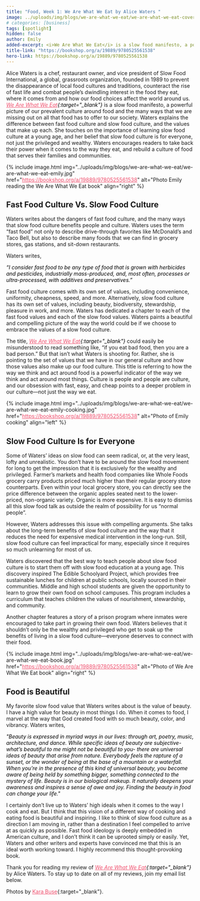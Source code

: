 ```yaml
---
title: "Food, Week 1: We Are What We Eat by Alice Waters "
image: ../uploads/img/blogs/we-are-what-we-eat/we-are-what-we-eat-cover.jpg
# categories: [business]
tags: [spotlight]
hidden: false
author: Emily
added-excerpt: <i>We Are What We Eat</i> is a slow food manifesto, a powerful picture of our prevalent culture around food and the many ways that we are missing out on all that food has to offer to our society. Waters explains the difference between fast food culture and slow food culture, and the values that make up each.
title-link: "https://bookshop.org/a/19889/9780525561538"
hero-link: https://bookshop.org/a/19889/9780525561538
---
```


<style> em {color: black;} p a {color: #f0506e;}</style>

Alice Waters is a chef, restaurant owner, and vice president of Slow Food International, a global, grassroots organization, founded in 1989 to prevent the disappearance of local food cultures and traditions, counteract the rise of fast life and combat people’s dwindling interest in the food they eat, where it comes from and how our food choices affect the world around us. _[We Are What We Eat](https://bookshop.org/a/19889/9780525561538){:target="\_blank"}_ is a slow food manifesto, a powerful picture of our prevalent culture around food and the many ways that we are missing out on all that food has to offer to our society. Waters explains the difference between fast food culture and slow food culture, and the values that make up each. She touches on the importance of learning slow food culture at a young age, and her belief that slow food culture is for everyone, not just the privileged and wealthy. Waters encourages readers to take back their power when it comes to the way they eat, and rebuild a culture of food that serves their families and communities.

{% include image.html img="../uploads/img/blogs/we-are-what-we-eat/we-are-what-we-eat-emily.jpg" href="https://bookshop.org/a/19889/9780525561538" alt="Photo Emily reading the We Are What We Eat book" align="right" %}

## Fast Food Culture Vs. Slow Food Culture

Waters writes about the dangers of fast food culture, and the many ways that slow food culture benefits people and culture. Waters uses the term “fast food” not only to describe drive-through favorites like McDonald’s and Taco Bell, but also to describe many foods that we can find in grocery stores, gas stations, and sit-down restaurants.

Waters writes,

_“I consider fast food to be any type of food that is grown with herbicides and pesticides, industrially mass-produced, and, most often, processes or ultra-processed, with additives and preservatives.”_

Fast food culture comes with its own set of values, including convenience, uniformity, cheapness, speed, and more. Alternatively, slow food culture has its own set of values, including beauty, biodiversity, stewardship, pleasure in work, and more. Waters has dedicated a chapter to each of the fast food values and each of the slow food values. Waters paints a beautiful and compelling picture of the way the world could be if we choose to embrace the values of a slow food culture.

The title, _[We Are What We Eat](https://bookshop.org/a/19889/9780525561538){:target="\_blank"}_ could easily be misunderstood to read something like, “if you eat bad food, then you are a bad person.” But that isn’t what Waters is shooting for. Rather, she is pointing to the set of values that we have in our general culture and how those values also make up our food culture. This title is referring to how the way we think and act around food is a powerful indicator of the way we think and act around most things. Culture is people and people are culture, and our obsession with fast, easy, and cheap points to a deeper problem in our culture—not just the way we eat.

{% include image.html img="../uploads/img/blogs/we-are-what-we-eat/we-are-what-we-eat-emily-cooking.jpg" href="https://bookshop.org/a/19889/9780525561538" alt="Photo of Emily cooking" align="left" %}

## Slow Food Culture Is for Everyone

Some of Waters’ ideas on slow food can seem radical, or, at the very least, lofty and unrealistic. You don’t have to be around the slow food movement for long to get the impression that it is exclusively for the wealthy and privileged. Farmer’s markets and health food companies like Whole Foods grocery carry products priced much higher than their regular grocery store counterparts. Even within your local grocery store, you can directly see the price difference between the organic apples seated next to the lower-priced, non-organic variety. Organic is more expensive. It is easy to dismiss all this slow food talk as outside the realm of possibility for us “normal people”.

However, Waters addresses this issue with compelling arguments. She talks about the long-term benefits of slow food culture and the way that it reduces the need for expensive medical intervention in the long-run. Still, slow food culture can feel impractical for many, especially since it requires so much unlearning for most of us.

Waters discovered that the best way to teach people about slow food culture is to start them off with slow food education at a young age. This discovery inspired The Edible Schoolyard Project, which provides free sustainable lunches for children at public schools, locally sourced in their communities. Middle and high school students are given the opportunity to learn to grow their own food on school campuses. This program includes a curriculum that teaches children the values of nourishment, stewardship, and community.

Another chapter features a story of a prison program where inmates were encouraged to take part in growing their own food. Waters believes that it shouldn’t only be the wealthy and privileged who get to soak up the benefits of living in a slow food culture—everyone deserves to connect with their food.

{% include image.html img="../uploads/img/blogs/we-are-what-we-eat/we-are-what-we-eat-book.jpg" href="https://bookshop.org/a/19889/9780525561538" alt="Photo of We Are What We Eat book" align="right" %}

## Food is Beautiful

My favorite slow food value that Waters writes about is the value of beauty. I have a high value for beauty in most things I do. When it comes to food, I marvel at the way that God created food with so much beauty, color, and vibrancy. Waters writes,

_"Beauty is expressed in myriad ways in our lives: through art, poetry, music, architecture, and dance. While specific ideas of beauty are subjective-what’s beautiful to me might not be beautiful to you- there are universal ideas of beauty that arise from nature. Everybody feels the rapture of a sunset, or the wonder of being at the base of a mountain or a waterfall. When you’re in the presence of this kind of universal beauty, you become aware of being held by something bigger, something connected to the mystery of life. Beauty is in our biological makeup. It naturally deepens your awareness and inspires a sense of awe and joy. Finding the beauty in food can change your life."_

I certainly don’t live up to Waters’ high ideals when it comes to the way I cook and eat. But I think that this vision of a different way of cooking and eating food is beautiful and inspiring. I like to think of slow food culture as a direction I am moving in, rather than a destination I feel compelled to arrive at as quickly as possible. Fast food ideology is deeply embedded in American culture, and I don’t think it can be uprooted simply or easily. Yet, Waters and other writers and experts have convinced me that this is an ideal worth working toward. I highly recommend this thought-provoking book.

Thank you for reading my review of _[We Are What We Eat](https://bookshop.org/a/19889/9780525561538){:target="\_blank"}_ by Alice Waters. To stay up to date on all of my reviews, join my email list below.

Photos by [Kara Buse](https://wyldroots.com/){:target="\_blank"}.
